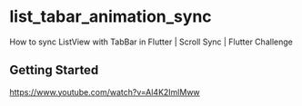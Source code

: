 # list_tabar_animation_sync

How to sync ListView with TabBar in Flutter | Scroll Sync | Flutter Challenge

## Getting Started

https://www.youtube.com/watch?v=Al4K2ImlMww
